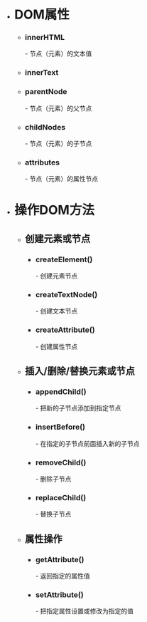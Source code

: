 - # DOM属性
    - ### innerHTML
        \- 节点（元素）的文本值
    - ### innerText
    - ### parentNode 
        \- 节点（元素）的父节点
    - ### childNodes 
        \- 节点（元素）的子节点
    - ### attributes 
        \- 节点（元素）的属性节点
- # 操作DOM方法
    - ## 创建元素或节点
        - ### createElement()
            \- 创建元素节点
        - ### createTextNode()
            \- 创建文本节点
        - ### createAttribute()
            \- 创建属性节点
    - ## 插入/删除/替换元素或节点
        - ### appendChild()
            \- 把新的子节点添加到指定节点
        - ### insertBefore()
            \- 在指定的子节点前面插入新的子节点
        - ### removeChild()
            \- 删除子节点
        - ### replaceChild()
            \- 替换子节点
    - ## 属性操作
        - ### getAttribute()
            \- 返回指定的属性值
        - ### setAttribute()
            \- 把指定属性设置或修改为指定的值
        